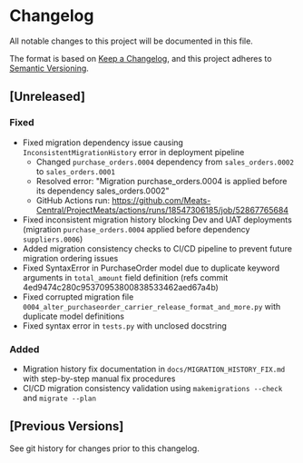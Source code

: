# Changelog

All notable changes to this project will be documented in this file.

The format is based on [Keep a Changelog](https://keepachangelog.com/en/1.0.0/),
and this project adheres to [Semantic Versioning](https://semver.org/spec/v2.0.0.html).

## [Unreleased]

### Fixed
- Fixed migration dependency issue causing `InconsistentMigrationHistory` error in deployment pipeline
  - Changed `purchase_orders.0004` dependency from `sales_orders.0002` to `sales_orders.0001`
  - Resolved error: "Migration purchase_orders.0004 is applied before its dependency sales_orders.0002"
  - GitHub Actions run: https://github.com/Meats-Central/ProjectMeats/actions/runs/18547306185/job/52867765684
- Fixed inconsistent migration history blocking Dev and UAT deployments (migration `purchase_orders.0004` applied before dependency `suppliers.0006`)
- Added migration consistency checks to CI/CD pipeline to prevent future migration ordering issues
- Fixed SyntaxError in PurchaseOrder model due to duplicate keyword arguments in `total_amount` field definition (refs commit 4ed9474c280c95370953800838533462aed67a4b)
- Fixed corrupted migration file `0004_alter_purchaseorder_carrier_release_format_and_more.py` with duplicate model definitions
- Fixed syntax error in `tests.py` with unclosed docstring

### Added
- Migration history fix documentation in `docs/MIGRATION_HISTORY_FIX.md` with step-by-step manual fix procedures
- CI/CD migration consistency validation using `makemigrations --check` and `migrate --plan`

## [Previous Versions]
See git history for changes prior to this changelog.
